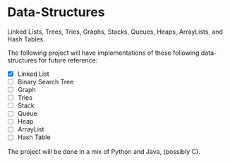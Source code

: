 # Data-Structures
Linked Lists, Trees, Tries, Graphs, Stacks, Queues, Heaps, ArrayLists, and Hash Tables.

The following project will have implementations of these following data-structures for future reference:
- [X] Linked List
- [ ] Binary Search Tree
- [ ] Graph
- [ ] Tries
- [ ] Stack
- [ ] Queue
- [ ] Heap
- [ ] ArrayList
- [ ] Hash Table

The project will be done in a mix of Python and Java, (possibly C).
